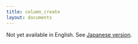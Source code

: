 ```yaml
---
title: column_create
layout: documents
---
```


Not yet available in English. See [Japanese version](/ja/reference/commands/column_create/).
